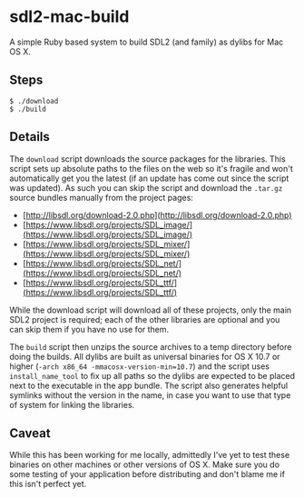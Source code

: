 # sdl2-mac-build

A simple Ruby based system to build SDL2 (and family) as dylibs for Mac OS X.

## Steps

    $ ./download
    $ ./build

## Details

The `download` script downloads the source packages for the libraries. This script sets up absolute paths to the files on the web so it's fragile and won't automatically get you the latest (if an update has come out since the script was updated). As such you can skip the script and download the `.tar.gz` source bundles manually from the project pages:

- [http://libsdl.org/download-2.0.php](http://libsdl.org/download-2.0.php)
- [https://www.libsdl.org/projects/SDL_image/](https://www.libsdl.org/projects/SDL_image/)
- [https://www.libsdl.org/projects/SDL_mixer/](https://www.libsdl.org/projects/SDL_mixer/)
- [https://www.libsdl.org/projects/SDL_net/](https://www.libsdl.org/projects/SDL_net/)
- [https://www.libsdl.org/projects/SDL_ttf/](https://www.libsdl.org/projects/SDL_ttf/)

While the download script will download all of these projects, only the main SDL2 project is required; each of the other libraries are optional and you can skip them if you have no use for them.

The `build` script then unzips the source archives to a temp directory before doing the builds. All dylibs are built as universal binaries for OS X 10.7 or higher (`-arch x86_64 -mmacosx-version-min=10.7`) and the script uses `install_name_tool` to fix up all paths so the dylibs are expected to be placed next to the executable in the app bundle. The script also generates helpful symlinks without the version in the name, in case you want to use that type of system for linking the libraries.

## Caveat

While this has been working for me locally, admittedly I've yet to test these binaries on other machines or other versions of OS X. Make sure you do some testing of your application before distributing and don't blame me if this isn't perfect yet.
